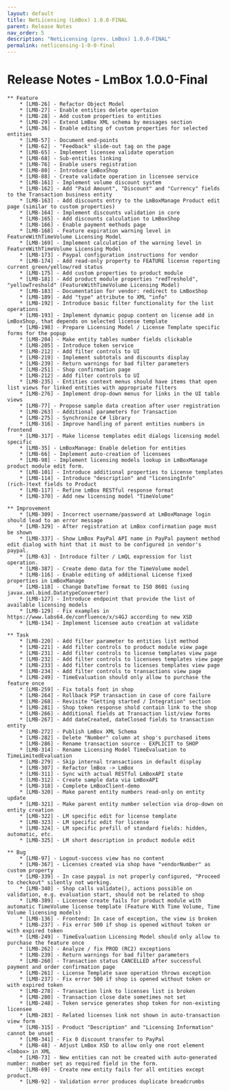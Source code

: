 ```yaml
---
layout: default
title: NetLicensing (LmBox) 1.0.0-FINAL
parent: Release Notes
nav_order: 5
description: "NetLicensing (prev. LmBox) 1.0.0-FINAL"
permalink: netlicensing-1-0-0-final
---
```


Release Notes - LmBox 1.0.0-Final
=================================

    ** Feature
        * [LMB-26] - Refactor Object Model
        * [LMB-27] - Enable entities delete opertaion
        * [LMB-28] - Add custom properties to entities
        * [LMB-29] - Extend LmBox XML schema by messages section
        * [LMB-36] - Enable editing of custom properties for selected entities
        * [LMB-57] - Document end-points
        * [LMB-62] - "Feedback" slide-out tag on the page
        * [LMB-65] - Implement licensee validate operation
        * [LMB-68] - Sub-entities linking
        * [LMB-76] - Enable users registration
        * [LMB-80] - Introduce LmBoxShop
        * [LMB-88] - Create validate operation in licensee service
        * [LMB-161] - Implement volume discount system
        * [LMB-162] - Add "Paid Amount", "Discount" and "Currency" fields to the Transaction business entity
        * [LMB-163] - Add discounts entry to the LmBoxManage Product edit page (similar to custom properties)
        * [LMB-164] - Implement discounts validation in core
        * [LMB-165] - Add discounts calculation to LmBoxShop
        * [LMB-166] - Enable payment methods page
        * [LMB-168] - Feature expiration warning level in FeatureWithTimeVolume Licensing Model
        * [LMB-169] - Implement calculation of the warning level in FeatureWithTimeVolume Licensing Model
        * [LMB-173] - Paypal configuration instructions for vendor
        * [LMB-174] - Add read-only property to FEATURE license reporting current green/yellow/red status
        * [LMB-175] - Add custom properties to product module
        * [LMB-181] - Add product module properties "redTreshold", "yellowTreshold" (FeatureWithTimeVolume Licensing Model)
        * [LMB-183] - Documentation for vendor: redirect to LmBoxShop
        * [LMB-189] - Add "type" attribute to XML "info"
        * [LMB-192] - Introduce basic filter functionality for the list operations
        * [LMB-193] - Implement dynamic popup content on license add in LmBoxShop, that depends on selected license template
        * [LMB-198] - Prepare Licensing Model / License Template specific forms for the popup
        * [LMB-204] - Make entity tables number fields clickable
        * [LMB-205] - Introduce token service
        * [LMB-212] - Add filter controls to UI
        * [LMB-219] - Implement subtotals and discounts display
        * [LMB-239] - Return warnings for bad filter parameters
        * [LMB-251] - Shop confirmation page
        * [LMB-212] - Add filter controls to UI
        * [LMB-235] - Entities context menus should have items that open list views for linked entities with appropriate filters
        * [LMB-276] - Implement drop-down menus for links in the UI table views
        * [LMB-77] - Propose sample data creation after user registration
        * [LMB-263] - Additional parameters for Transaction
        * [LMB-275] - Synchronize C# library
        * [LMB-316] - Improve handling of parent entities numbers in frontend
        * [LMB-317] - Make license templates edit dialogs licensing model specific
        * [LMB-35] - LmBoxManage: Enable deletion for entities
        * [LMB-66] - Implement auto-creation of licensees
        * [LMB-98] - Implement licensing models lookup in LmBoxManage product module edit form.
        * [LMB-101] - Introduce additional properties to License templates
        * [LMB-114] - Introduce "description" and "licensingInfo" (rich-)text fields to Product
        * [LMB-117] - Refine LmBox RESTful response format
        * [LMB-370] - Add new licensing model "TimeVolume"

    ** Improvement
        * [LMB-309] - Incorrect username/password at LmBoxManage login should lead to an error message
        * [LMB-329] - After registration at LmBox confirmation page must be shown
        * [LMB-337] - Show LmBox PayPal API name in PayPal payment method edit dialog with hint that it must to be configured in vendor's paypal.
        * [LMB-63] - Introduce filter / LmQL expression for list operation.
        * [LMB-387] - Create demo data for the TimeVolume model
        * [LMB-116] - Enable editing of additional License fixed properties in LmBoxManage
        * [LMB-118] - Change DateTime format to ISO 8601 (using javax.xml.bind.DatatypeConverter)
        * [LMB-127] - Introduce endpoint that provide the list of available licensing models
        * [LMB-129] - Fix examples in https://www.labs64.de/confluence/x/s4GJ according to new XSD
        * [LMB-134] - Implement licensee auto creation at validate

    ** Task
        * [LMB-220] - Add filter parameter to entities list method
        * [LMB-221] - Add filter controls to product module view page
        * [LMB-231] - Add filter controls to license templates view page
        * [LMB-232] - Add filter controls to licensees templates view page
        * [LMB-233] - Add filter controls to licenses templates view page
        * [LMB-234] - Add filter controls to transactions view page
        * [LMB-249] - TimeEvaluation should only allow to purchase the feature once
        * [LMB-259] - Fix totals font in shop
        * [LMB-264] - Rollback PSP transaction in case of core failure
        * [LMB-268] - Revisite "Getting started / Integration" section
        * [LMB-281] - Shop token response shold contain link to the shop
        * [LMB-266] - Additional fields at Transaction list/view forms
        * [LMB-267] - Add dateCreated, dateClosed fields to transaction entity
        * [LMB-272] - Publish LmBox XML Schema
        * [LMB-282] - Delete "Number" column at shop's purchased items
        * [LMB-286] - Rename transaction source - EXPLICIT to SHOP
        * [LMB-314] - Rename Licensing Model TimeEvaluation to TimeLimitedEvaluation
        * [LMB-279] - Skip internal transactions in default display
        * [LMB-307] - Refactor lmBox -> LmBox
        * [LMB-311] - Sync with actual RESTful LmBoxAPI state
        * [LMB-312] - Create sample data via LmBoxAPI
        * [LMB-318] - Complete LmBoxClient-demo
        * [LMB-320] - Make parent entity numbers read-only on entity update
        * [LMB-321] - Make parent entity number selection via drop-down on entity creation
        * [LMB-322] - LM specific edit for license template
        * [LMB-323] - LM specific edit for license
        * [LMB-324] - LM specific prefill of standard fields: hidden, automatic, etc.
        * [LMB-325] - LM short description in product module edit

    ** Bug
        * [LMB-97] - Logout-success view has no content
        * [LMB-367] - Licenses created via shop have "vendorNumber" as custom property
        * [LMB-339] - In case paypal is not properly configured, "Proceed to checkout" silently not working.
        * [LMB-340] - Shop calls validate(), actions possible on validation, e.g. evaluation start, should not be related to shop
        * [LMB-389] - Licensee create fails for product module with automatic TimeVolume license template (Feature With Time Volume, Time Volume licensing models)
        * [LMB-136] - Frontend: In case of exception, the view is broken
        * [LMB-237] - Fix error 500 if shop is opened without token or with expired token
        * [LMB-249] - TimeEvaluation Licensing Model should only allow to purchase the feature once
        * [LMB-262] - Analyze / fix PROD (RC2) exceptions
        * [LMB-239] - Return warnings for bad filter parameters
        * [LMB-260] - Transaction status CANCELLED after successful payment and order confirmation page
        * [LMB-261] - License Template save operation throws exception
        * [LMB-237] - Fix error 500 if shop is opened without token or with expired token
        * [LMB-278] - Transaction link to licenses list is broken
        * [LMB-280] - Transaction close date sometimes not set
        * [LMB-248] - Token service generates shop token for non-existing licensee
        * [LMB-283] - Related licenses link not shown in auto-transaction view form
        * [LMB-315] - Product "Description" and "Licensing Information" cannot be unset
        * [LMB-341] - Fix 0 discount transfer to PayPal
        * [LMB-48] - Adjust LmBox XSD to allow only one root element <lmbox> in XML
        * [LMB-73] - New entities can not be created with auto-generated number: number set as required field in the form.
        * [LMB-69] - Create new entity fails for all entities except product.
        * [LMB-92] - Validation error produces duplicate breadcrumbs
